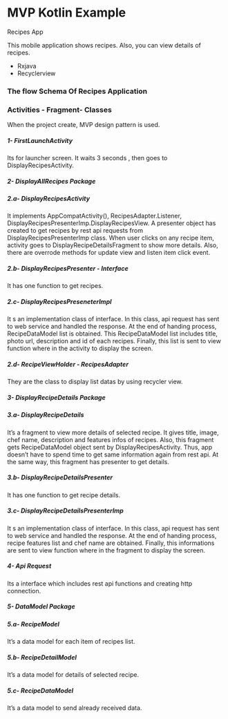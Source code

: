 
# MVP Kotlin Example
Recipes App 


This mobile application shows recipes. Also, you can view details of recipes.
- Rxjava
- Recyclerview

###  The flow Schema Of Recipes Application

###  Activities - Fragment- Classes

 When the project create, MVP design pattern is used.
 
##### 1- FirstLaunchActivity
 Its for launcher screen. It waits 3 seconds , then goes to DisplayRecipesActivity.
##### 2- DisplayAllRecipes Package

 ##### 2.a- DisplayRecipesActivity

 It implements AppCompatActivity(), RecipesAdapter.Listener, DisplayRecipesPresenterImp.DisplayRecipesView. 
 A presenter object has created to get recipes by rest api requests from DisplayRecipesPresenterImp class. 
 When user clicks on any recipe item, activity goes to DisplayRecipeDetailsFragment to show more details.
 Also, there are overrode methods for update view and listen item click event.
 
 
 ##### 2.b- DisplayRecipesPresenter - Interface

 It has one function to get recipes.
 
 ##### 2.c- DisplayRecipesPreseneterImpl

 It s an implementation class of interface. In this class, api request has sent to web service and handled the
response. At the end of handing process, RecipeDataModel list is obtained. This RecipeDataModel list
includes title, photo url, description and id of each recipes. Finally, this list is sent to view function where in
the activity to display the screen.

 ##### 2.d- RecipeViewHolder - RecipesAdapter

 They are the class to display list datas by using recycler view.
 
##### 3- DisplayRecipeDetails Package
##### 3.a- DisplayRecipeDetails

 It’s a fragment to view more details of selected recipe. It gives title, image, chef name, description and
features infos of recipes. Also, this fragment gets RecipeDataModel object sent by DisplayRecipesActivity.
Thus, app doesn’t have to spend time to get same information again from rest api. At the same way, this
fragment has presenter to get details.

##### 3.b- DisplayRecipeDetailsPresenter

 It has one function to get recipe details.
 
 ##### 3.c- DisplayRecipeDetailsPresenterImp
 
 It s an implementation class of interface. In this class, api request has sent to web service and handled the
response. At the end of handing process, recipe features list and chef name are obtained. Finally, this
informations are sent to view function where in the fragment to display the screen.

##### 4- Api Request

 Its a interface which includes rest api functions and creating http connection.
 
##### 5- DataModel Package

##### 5.a- RecipeModel

 It’s a data model for each item of recipes list.
 
##### 5.b- RecipeDetailModel

 It’s a data model for details of selected recipe.
 
##### 5.c- RecipeDataModel

 It’s a data model to send already received data.
